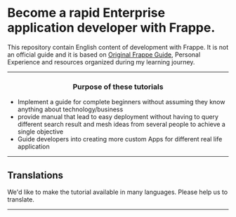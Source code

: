 # Become a rapid Enterprise application developer with Frappe.

This repository contain English content of development with Frappe. It is not an official guide and it is based on [Original Frappe Guide](https://frappeframework.com/docs), Personal Experience and resources organized during my learning journey.

***

<h3 align="center"><strong>Purpose of these tutorials</strong></h3>

- Implement a guide for complete beginners without assuming they know anything about technology/business
- provide manual that lead to easy deployment without having to query different search result and mesh ideas from several people to achieve a single objective
- Guide developers into creating more custom Apps for different real life application

***

## Translations

We'd like to make the tutorial available in many languages. Please help us to translate.

***
